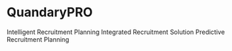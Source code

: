 # QuandaryPRO
Intelligent Recruitment Planning
Integrated Recruitment Solution
Predictive Recruitment Planning
